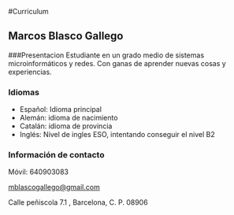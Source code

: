 #Curriculum
## Marcos Blasco Gallego

###Presentacion
Estudiante en un grado medio de sistemas microinformáticos y redes. 
Con ganas de aprender nuevas cosas y experiencias.

### Idiomas
- Español: Idioma principal
- Alemán: idioma de nacimiento
- Catalán: idioma de provincia
- Inglés: Nivel de ingles ESO, intentando conseguir el nivel B2

### Información de contacto
Móvil: 640903083

mblascogallego@gmail.com

Calle peñiscola 7.1 , Barcelona, C. P. 08906
